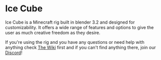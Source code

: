 # Ice Cube

Ice Cube is a Minecraft rig built in blender 3.2 and designed for customizability. It offers a wide range of features and options to give the user as much creative freedom as they desire.

If you're using the rig and you have any questions or need help with anything check [The Wiki](https://darthlilo.gitbook.io/ice-cube/main/homepage "The Wiki") first and if you can't find anything there, join our [Discord](https://discord.gg/3G44QQM "Discord")!
